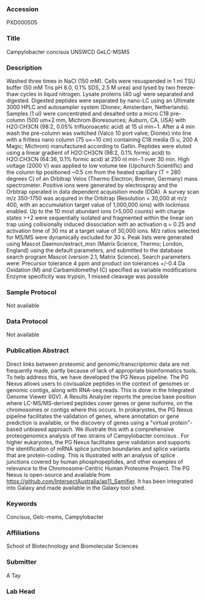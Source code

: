 ### Accession
PXD000505

### Title
Campylobacter concisus UNSWCD GeLC-MSMS

### Description
Washed three times in NaCl (150 mM).  Cells were resuspended in 1 ml TSU buffer (50 mM Tris pH 8.0, 0.1% SDS, 2.5 M urea) and lysed by two freeze-thaw cycles in liquid nitrogen.  Lysate proteins (40 ug) were separated and digested.  Digested peptides were separated by nano-LC using an Ultimate 3000 HPLC and autosampler system (Dionex; Amsterdam, Netherlands).  Samples (1 ul) were concentrated and desalted onto a micro C18 pre-column (500 um×2 mm, Michrom Bioresources; Auburn, CA, USA) with H2O:CH3CN (98:2, 0.05% trifluoroacetic acid) at 15 ul min−1.  After a 4 min wash the pre-column was switched (Valco 10 port valve; Dionex) into line with a fritless nano column (75 u×~10 cm) containing C18 media (5 u, 200 A Magic; Michrom) manufactured according to Gatlin.  Peptides were eluted using a linear gradient of H2O:CH3CN (98:2, 0.1% formic acid) to H2O:CH3CN (64:36, 0.1% formic acid) at 250 nl min−1 over 30 min.  High voltage (2000 V) was applied to low volume tee (Upchurch Scientific) and the column tip positioned ~0.5 cm from the heated capillary (T = 280 degrees C) of an Orbitrap Velos (Thermo Electron; Bremen, Germany) mass spectrometer.  Positive ions were generated by electrospray and the Orbitrap operated in data dependent acquisition mode (DDA).  A survey scan m/z 350–1750 was acquired in the Orbitrap (Resolution = 30,000 at m/z 400, with an accumulation target value of 1,000,000 ions) with lockmass enabled.  Up to the 10 most abundant ions (>5,000 counts) with charge states >+2 were sequentially isolated and fragmented within the linear ion trap using collisionally induced dissociation with an activation q = 0.25 and activation time of 30 ms at a target value of 30,000 ions.  M/z ratios selected for MS/MS were dynamically excluded for 30 s.  Peak lists were generated using Mascot Daemon/extract_msn (Matrix Science, Thermo; London, England) using the default parameters, and submitted to the database search program Mascot (version 2.1, Matrix Science).  Search parameters were:   Precursor tolerance 4 ppm and product ion tolerances +/-0.4 Da  Oxidation (M) and Carbamidomethyl (C) specified as variable modifications  Enzyme specificity was trypsin,   1 missed cleavage was possible

### Sample Protocol
Not available

### Data Protocol
Not available

### Publication Abstract
Direct links between proteomic and genomic/transcriptomic data are not frequently made, partly because of lack of appropriate bioinformatics tools. To help address this, we have developed the PG Nexus pipeline. The PG Nexus allows users to covisualize peptides in the context of genomes or genomic contigs, along with RNA-seq reads. This is done in the Integrated Genome Viewer (IGV). A Results Analyzer reports the precise base position where LC-MS/MS-derived peptides cover genes or gene isoforms, on the chromosomes or contigs where this occurs. In prokaryotes, the PG Nexus pipeline facilitates the validation of genes, where annotation or gene prediction is available, or the discovery of genes using a "virtual protein"-based unbiased approach. We illustrate this with a comprehensive proteogenomics analysis of two strains of Campylobacter concisus . For higher eukaryotes, the PG Nexus facilitates gene validation and supports the identification of mRNA splice junction boundaries and splice variants that are protein-coding. This is illustrated with an analysis of splice junctions covered by human phosphopeptides, and other examples of relevance to the Chromosome-Centric Human Proteome Project. The PG Nexus is open-source and available from https://github.com/IntersectAustralia/ap11_Samifier. It has been integrated into Galaxy and made available in the Galaxy tool shed.

### Keywords
Concisus, Gelc-msms, Campylobacter

### Affiliations
School of Biotechnology and Biomolecular Sciences

### Submitter
A Tay

### Lab Head


